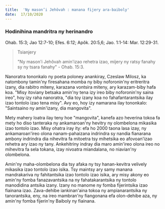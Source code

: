 ```yaml
---
title:  'Ny mason’i Jehôvah : manana fijery ara-baiboly'
date:  17/10/2020
---
```


### Hodinihina mandritra ny herinandro
Ohab. 15:3; Jao 12:7-10; Efes. 6:12; Apôk. 20:5,6; Jao. 1:1-14: Mar. 12:29-31.

> <p>Tsianjery</p>
> "Ny mason'i Jehôvah amin'izao rehetra izao, mijery ny ratsy fanahy sy ny tsara fanahy" - Ohab. 15:3.

Nanoratra tononkalo ny poeta poloney anankiray, Czeslaw Milosz, ka natombony tamin'ny firesahana momba ny biby noforonin'ny eritreritra izany, dia rabitro miteny, karazana vontsira miteny, ary karazam-biby hafa koa. "Misy itoviany betsaka amin'ny tena izy ireo biby noforonin'ny saina ireo", hoy izy raha nanoratra, "dia toy izany koa no fahafantarantsika ilay izao tontolo izao tena misy". Avy eo, hoy izy namarana ilay tononkalo: "Saintsaino ny amin'izany, dia mangovita".

Mety mahery loatra ilay teny hoe "mangovita", kanefa azo heverina tokoa fa mety ho diso tanteraka ny ankamaroan'ny hevitry ny olombelona mikasika izao tontolo izao. Misy ohatra iray ity: efa ho 2000 taona lasa izay, ny ankamaroan'ireo olona nanam-pahaizana indrindra sy nandia fianarana ambony indrindra dia nihevitra fa mitoetra tsy mihetsika eo afovoan'izao rehetra ary izao ny tany. Ankehitriny indray dia maro amin'ireo olona ireo no mihevitra fa sela tokana, izay nivoatra miandalana, no niavian'ny olombelona.

Amin'ny maha-olombelona dia tsy afaka ny tsy hanan-kevitra velively mikasika izao tontolo izao isika. Tsy maintsy ary samy manana mandrakariva ny fahitantsika izao tontolo izao isika, ary misy akony eo amin'ny fomba fanazavantsika na ny fahatakarantsika ny tontolo manodidina antsika izany. Izany no manome ny fomba fijerintsika izao fiainana izao. Zava-dehibe iankinan'aina tokoa ny ampianarantsika ny tanorantsika, eny, na ireo mambran'ny fiangonana efa olon-dehibe aza, ny amin'ny fomba fijerin'ny Baiboly ny fiainana.